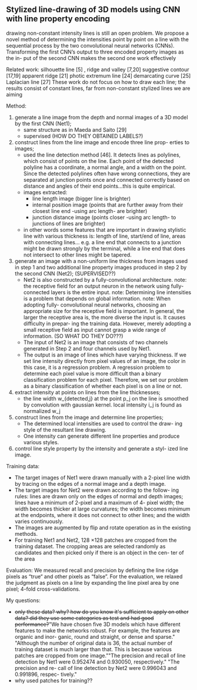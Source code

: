 Stylized line-drawing of 3D models using CNN with line property encoding 
---

 drawing non-constant intensity lines is still an open problem. We propose a novel method of determining the intensities point by point on a line with the sequential process by the two convolutional neural networks (CNNs).
 Transforming the first CNN’s output to three encoded property images as the in- put of the second CNN makes the second one work effectively
 
Related work: 
silhouette line [5] ,
ridge and valley [7,20] 
suggestive contour [17,19] 
apparent ridge [21] 
photic extremum line [24] 
demarcating curve [25] 
Laplacian line [27]
These work do not focus on how to draw each line; the results consist of constant lines, far from non-constant stylized lines we are aiming

Method:
1. generate a line image from the depth and normal images of a 3D model by the first CNN (Net1);
    - same structure as in Maeda and Saito [29]
    - supervised (HOW DO THEY OBTAINED LABELS?)
2. construct lines from the line image and encode three line prop- erties to images; 
    - used the line detection method [46]. It detects lines as polylines, which consist of points on the line. Each point of the detected polyline has a coordinate, a normal angle, and a width on the point. Since the detected polylines often have wrong connections, they are separated at junction points once and connected correctly based on distance and angles of their end points...this is quite empirical.
    - images extracted:
        - line length image (bigger line is brighter)
        - internal position image (points that are further away from their closest line end -using arc length- are brighter)
        - junction distance image (points closer -using arc length- to junctions of lines are brighter)
    - in other words some features that are important in drawing stylistic line with various thickness is: length of line, start/end of line, areas with connecting lines... e.g. a line end that connects to a junction might be drawn strongly by the terminal, while a line end that does not intersect to other lines might be tapered.
3. generate an image with a non-uniform line thickness from images used in step 1 and two additional line property images produced in step 2 by the second CNN (Net2); (SUPERVISED??)
    - Net2 is also constructed by a fully-convolutional architecture.
    note: the receptive field for an output neuron in the network using fully- connected layers is the entire input.
    note: Determining line intensities is a problem that depends on global information.
    note: When adopting fully- convolutional neural networks, choosing an appropriate size for the receptive field is important. In general, the larger the receptive area is, the more diverse the input is. It causes difficulty in prepar- ing the training data. However, merely adopting a small receptive field as input cannot grasp a wide range of information. (SO WHAT DO THEY DO???)
    - The input of Net2 is an image that consists of two channels generated in Step 2 and four channels used by Net1.
    - The output is an image of lines which have varying thickness. If we set line intensity directly from pixel values of an image, the color in this case, it is a regression problem. A regression problem to determine each pixel value is more difficult than a binary classification problem for each pixel. Therefore, we set our problem as a binary classification of whether each pixel is on a line or not.
4. extract intensity at points on lines from the line thicknesses; 
    - the line width w_{detected,j} at the point p_j on the line is smoothed by convolution with gaussian kernel. local intensity i_j is found as normalized w_j
5. construct lines from the image and determine line properties; 
    - The determined local intensities are used to control the draw- ing style of the resultant line drawing. 
    - One intensity can generate different line properties and produce various styles.
6. control line style property by the intensity and generate a styl- ized line image.


Training data:
- The target images of Net1 were drawn manually with a 2-pixel line width by tracing on the edges of a normal image and a depth image.
- The target images for Net2 were drawn according to the follow- ing rules: lines are drawn only on the edges of normal and depth images; lines have a minimum of 2-pixel and a maximum of 4- pixel width; the width becomes thicker at large curvatures; the width becomes minimum at the endpoints, where it does not connect to other lines; and the width varies continuously.
- The images are augmented by flip and rotate operation as in the existing methods.
- For training Net1 and Net2, 128 ×128 patches are cropped from the training dataset. The cropping areas are selected randomly as candidates and then picked only if there is an object in the cen- ter of the area


Evaluation:
We measured recall and precision by defining the line ridge pixels as “true“ and other pixels as “false”. For the evaluation, we relaxed the judgment as pixels on a line by expanding the line pixel area by one pixel;
4-fold cross-validations.


My questions:
- ~~only these data? why? how do you know it's sufficient to apply on other data? did they use some categories as test and had good performance?~~"We have chosen five 3D models which have different features to make the networks robust. For example, the features are organic and inor- ganic, round and straight, or dense and sparse." "Although the number of original data is 36, the actual number of training dataset is much larger than that. This is because various patches are cropped from one image.""The precision and recall of line detection by Net1 were 0.952474 and 0.930050, respectively." "The precision and re- call of line detection by Net2 were 0.996043 and 0.991896, respec- tively."
- why used patches for training??
